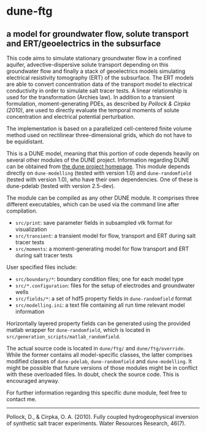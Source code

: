 # dune-ftg
## a model for groundwater flow, solute transport and ERT/geoelectrics in the subsurface

This code aims to simulate stationary groundwater flow in a confined aquifer, advective-dispersive solute transport depending on this groundwater flow and finally a stack of geoelectrics models simulating electrical resistivity tomography (ERT) of the subsurface. The ERT models are able to convert concentration data of the transport model to electrical conductivity in order to simulate salt tracer tests. A linear relationship is used for the transformation (Archies law). In addition to a transient formulation, moment-generating PDEs, as described by <cite> Pollock & Cirpka (2010)</cite>, are used to directly evaluate the temporal moments of solute concentration and electrical potential perturbation.

The implementation is based on a parallelized cell-centered finite volume method used on rectilinear three-dimensional grids, which do not have to be equidistant.

This is a DUNE model, meaning that this portion of code depends heavily on several other modules of the DUNE project. Information regarding DUNE can be obtained from [the dune project homepage][dune]. This module depends directly on `dune-modelling` (tested with version 1.0) and `dune-randomfield` (tested with version 1.0), who have their own dependencies. One of these is dune-pdelab (tested with version 2.5-dev).

The module can be compiled as any other DUNE module. It comprises three different executables, which can be used via the command line after compilation.


* `src/print`: save parameter fields in subsampled vtk format for visualization
* `src/transient`: a transient model for flow, transport and ERT during salt tracer tests
* `src/moments`: a moment-generating model for flow transport and ERT during salt tracer tests

User specified files include:

* `src/boundary/*`: boundary condition files; one for each model type
* `src/*.configuration`: files for the setup of electrodes and groundwater wells
* `src/fields/*`: a set of hdf5 property fields in `dune-randomfield` format
* `src/modelling.ini`: a text file containing all run time relevant model information

Horizontally layered property fields can be generated using the provided matlab wrapper for `dune-randomfield`, which is located in `src/generation_scripts/matlab_randomfield`.

The actual source code is located in `dune/ftg/` and `dune/ftg/override`. While the former contains all model-specific classes, the latter comprises modified classes of `dune-pdelab`, `dune-randomfield` and `dune-modelling`. It might be possible that future versions of those modules might be in conflict with these overloaded files. In doubt, check the source code. This is encouraged anyway.

For further information regarding this specific dune module, feel free to contact me.

--------------------------------------------------------------------------

Pollock, D., & Cirpka, O. A. (2010). Fully coupled hydrogeophysical inversion of synthetic salt tracer experiments. Water Resources Research, 46(7).

[dune]: https://dune-project.org/


